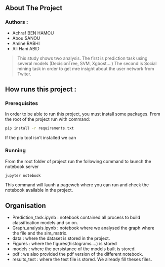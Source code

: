<!-- ABOUT THE PROJECT -->
## About The Project

 ### Authors :
 * Achraf BEN HAMOU
 * Abou SANOU
 * Amine RABHI
 * Ali Hani ABID

> This study shows two analysis.
> The first is prediction task using several models (DecisionTree, SVM, Xgbost....)
> The second is Social mining task in order to get mre insight about the user network from Twiter.

## How runs this project :

### Prerequisites

In order to be able to run this project, you must install some packages. From the root of  the project run with command:

  ```sh
  pip install -r requirements.txt
  ```
If the pip tool isn't installed we can 
### Running
From the root folder of project run the following command to launch the notebook server 
  ```sh
  jupyter notebook
  ```
This command will launh a pageweb where you can run and check the notebook available in the project.


## Organisation
* Prediction_task.ipynb : notebook contained all process to build classification models and so on.
* Graph_analysis.ipynb : notebook where we analysed the graph where the file and the sim_matrix. 
* data : where the dataset is stored in the project.
* Figures : where the figures(histograms....) is stored
* models : where the persistance of the models built is stored.
* pdf : we also provided the pdf version of the different notebook.
* results_test : where the test file is stored. We already fill theses files.



